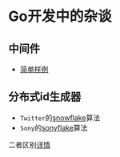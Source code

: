 # Go开发中的杂谈

## 中间件
- [简单样例](../aAdvanceGoProgram/chapter5/baseCgi/middleware.go)

## 分布式id生成器
- `Twitter`的[snowflake](../aAdvanceGoProgram/chapter6/distributedId/snowflake.go)算法
- `Sony`的[sonyflake](../aAdvanceGoProgram/chapter6/distributedId/sonyflake.go)算法

二者区别[详情](../aAdvanceGoProgram/chapter6/README.md#分布式id生成器)